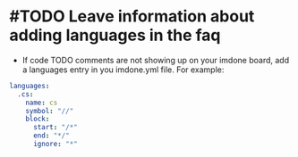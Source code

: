 # #TODO Leave information about adding languages in the faq

- If code TODO comments are not showing up on your imdone board, add a languages entry in you imdone.yml file. For example:
```yaml
languages:
  .cs:
    name: cs
    symbol: "//"
    block:
      start: "/*"
      end: "*/"
      ignore: "*"
```
<!--
created:2025-04-28T02:51:37.968Z
-->


